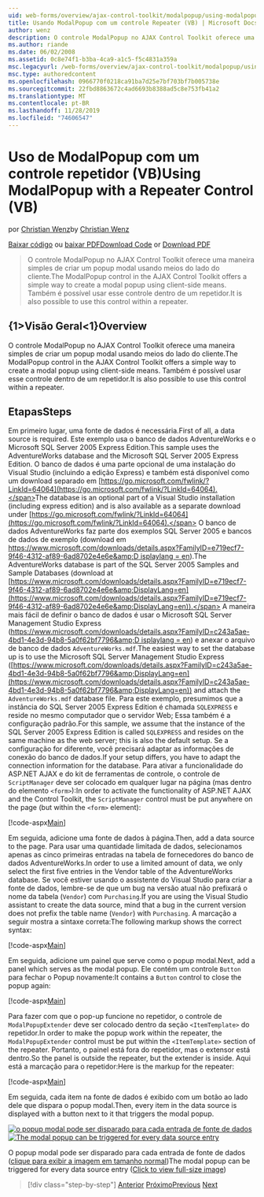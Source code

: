 ```yaml
---
uid: web-forms/overview/ajax-control-toolkit/modalpopup/using-modalpopup-with-a-repeater-control-vb
title: Usando ModalPopup com um controle Repeater (VB) | Microsoft Docs
author: wenz
description: O controle ModalPopup no AJAX Control Toolkit oferece uma maneira simples de criar um popup modal usando meios do lado do cliente. Também é possível usar este contr...
ms.author: riande
ms.date: 06/02/2008
ms.assetid: 0c8e74f1-b3ba-4ca9-a1c5-f5c4831a359a
msc.legacyurl: /web-forms/overview/ajax-control-toolkit/modalpopup/using-modalpopup-with-a-repeater-control-vb
msc.type: authoredcontent
ms.openlocfilehash: 0966770f0218ca91ba7d25e7bf703bf7b005738e
ms.sourcegitcommit: 22fbd8863672c4ad6693b8388ad5c8e753fb41a2
ms.translationtype: MT
ms.contentlocale: pt-BR
ms.lasthandoff: 11/28/2019
ms.locfileid: "74606547"
---
```

# <a name="using-modalpopup-with-a-repeater-control-vb"></a><span data-ttu-id="9929d-104">Uso de ModalPopup com um controle repetidor (VB)</span><span class="sxs-lookup"><span data-stu-id="9929d-104">Using ModalPopup with a Repeater Control (VB)</span></span>

<span data-ttu-id="9929d-105">por [Christian Wenz](https://github.com/wenz)</span><span class="sxs-lookup"><span data-stu-id="9929d-105">by [Christian Wenz](https://github.com/wenz)</span></span>

<span data-ttu-id="9929d-106">[Baixar código](https://download.microsoft.com/download/2/4/0/24052038-f942-4336-905b-b60ae56f0dd5/ModalPopup2.vb.zip) ou [baixar PDF](https://download.microsoft.com/download/b/6/a/b6ae89ee-df69-4c87-9bfb-ad1eb2b23373/modalpopup2VB.pdf)</span><span class="sxs-lookup"><span data-stu-id="9929d-106">[Download Code](https://download.microsoft.com/download/2/4/0/24052038-f942-4336-905b-b60ae56f0dd5/ModalPopup2.vb.zip) or [Download PDF](https://download.microsoft.com/download/b/6/a/b6ae89ee-df69-4c87-9bfb-ad1eb2b23373/modalpopup2VB.pdf)</span></span>

> <span data-ttu-id="9929d-107">O controle ModalPopup no AJAX Control Toolkit oferece uma maneira simples de criar um popup modal usando meios do lado do cliente.</span><span class="sxs-lookup"><span data-stu-id="9929d-107">The ModalPopup control in the AJAX Control Toolkit offers a simple way to create a modal popup using client-side means.</span></span> <span data-ttu-id="9929d-108">Também é possível usar esse controle dentro de um repetidor.</span><span class="sxs-lookup"><span data-stu-id="9929d-108">It is also possible to use this control within a repeater.</span></span>

## <a name="overview"></a><span data-ttu-id="9929d-109">{1&gt;Visão Geral&lt;1}</span><span class="sxs-lookup"><span data-stu-id="9929d-109">Overview</span></span>

<span data-ttu-id="9929d-110">O controle ModalPopup no AJAX Control Toolkit oferece uma maneira simples de criar um popup modal usando meios do lado do cliente.</span><span class="sxs-lookup"><span data-stu-id="9929d-110">The ModalPopup control in the AJAX Control Toolkit offers a simple way to create a modal popup using client-side means.</span></span> <span data-ttu-id="9929d-111">Também é possível usar esse controle dentro de um repetidor.</span><span class="sxs-lookup"><span data-stu-id="9929d-111">It is also possible to use this control within a repeater.</span></span>

## <a name="steps"></a><span data-ttu-id="9929d-112">Etapas</span><span class="sxs-lookup"><span data-stu-id="9929d-112">Steps</span></span>

<span data-ttu-id="9929d-113">Em primeiro lugar, uma fonte de dados é necessária.</span><span class="sxs-lookup"><span data-stu-id="9929d-113">First of all, a data source is required.</span></span> <span data-ttu-id="9929d-114">Este exemplo usa o banco de dados AdventureWorks e o Microsoft SQL Server 2005 Express Edition.</span><span class="sxs-lookup"><span data-stu-id="9929d-114">This sample uses the AdventureWorks database and the Microsoft SQL Server 2005 Express Edition.</span></span> <span data-ttu-id="9929d-115">O banco de dados é uma parte opcional de uma instalação do Visual Studio (incluindo a edição Express) e também está disponível como um download separado em [https://go.microsoft.com/fwlink/?LinkId=64064](https://go.microsoft.com/fwlink/?LinkId=64064).</span><span class="sxs-lookup"><span data-stu-id="9929d-115">The database is an optional part of a Visual Studio installation (including express edition) and is also available as a separate download under [https://go.microsoft.com/fwlink/?LinkId=64064](https://go.microsoft.com/fwlink/?LinkId=64064).</span></span> <span data-ttu-id="9929d-116">O banco de dados AdventureWorks faz parte dos exemplos SQL Server 2005 e bancos de dados de exemplo (download em [https://www.microsoft.com/downloads/details.aspx?FamilyID=e719ecf7-9f46-4312-af89-6ad8702e4e6e&amp;D isplaylang = en](https://www.microsoft.com/downloads/details.aspx?FamilyID=e719ecf7-9f46-4312-af89-6ad8702e4e6e&amp;DisplayLang=en)).</span><span class="sxs-lookup"><span data-stu-id="9929d-116">The AdventureWorks database is part of the SQL Server 2005 Samples and Sample Databases (download at [https://www.microsoft.com/downloads/details.aspx?FamilyID=e719ecf7-9f46-4312-af89-6ad8702e4e6e&amp;DisplayLang=en](https://www.microsoft.com/downloads/details.aspx?FamilyID=e719ecf7-9f46-4312-af89-6ad8702e4e6e&amp;DisplayLang=en)).</span></span> <span data-ttu-id="9929d-117">A maneira mais fácil de definir o banco de dados é usar o Microsoft SQL Server Management Studio Express ([https://www.microsoft.com/downloads/details.aspx?FamilyID=c243a5ae-4bd1-4e3d-94b8-5a0f62bf7796&amp;D isplaylang = en](https://www.microsoft.com/downloads/details.aspx?FamilyID=c243a5ae-4bd1-4e3d-94b8-5a0f62bf7796&amp;DisplayLang=en)) e anexar o arquivo de banco de dados `AdventureWorks.mdf`.</span><span class="sxs-lookup"><span data-stu-id="9929d-117">The easiest way to set the database up is to use the Microsoft SQL Server Management Studio Express ([https://www.microsoft.com/downloads/details.aspx?FamilyID=c243a5ae-4bd1-4e3d-94b8-5a0f62bf7796&amp;DisplayLang=en](https://www.microsoft.com/downloads/details.aspx?FamilyID=c243a5ae-4bd1-4e3d-94b8-5a0f62bf7796&amp;DisplayLang=en)) and attach the `AdventureWorks.mdf` database file.</span></span> <span data-ttu-id="9929d-118">Para este exemplo, presumimos que a instância do SQL Server 2005 Express Edition é chamada `SQLEXPRESS` e reside no mesmo computador que o servidor Web; Essa também é a configuração padrão.</span><span class="sxs-lookup"><span data-stu-id="9929d-118">For this sample, we assume that the instance of the SQL Server 2005 Express Edition is called `SQLEXPRESS` and resides on the same machine as the web server; this is also the default setup.</span></span> <span data-ttu-id="9929d-119">Se a configuração for diferente, você precisará adaptar as informações de conexão do banco de dados.</span><span class="sxs-lookup"><span data-stu-id="9929d-119">If your setup differs, you have to adapt the connection information for the database.</span></span> <span data-ttu-id="9929d-120">Para ativar a funcionalidade do ASP.NET AJAX e do kit de ferramentas de controle, o controle de `ScriptManager` deve ser colocado em qualquer lugar na página (mas dentro do elemento `<form>`):</span><span class="sxs-lookup"><span data-stu-id="9929d-120">In order to activate the functionality of ASP.NET AJAX and the Control Toolkit, the `ScriptManager` control must be put anywhere on the page (but within the `<form>` element):</span></span>

[!code-aspx[Main](using-modalpopup-with-a-repeater-control-vb/samples/sample1.aspx)]

<span data-ttu-id="9929d-121">Em seguida, adicione uma fonte de dados à página.</span><span class="sxs-lookup"><span data-stu-id="9929d-121">Then, add a data source to the page.</span></span> <span data-ttu-id="9929d-122">Para usar uma quantidade limitada de dados, selecionamos apenas as cinco primeiras entradas na tabela de fornecedores do banco de dados AdventureWorks.</span><span class="sxs-lookup"><span data-stu-id="9929d-122">In order to use a limited amount of data, we only select the first five entries in the Vendor table of the AdventureWorks database.</span></span> <span data-ttu-id="9929d-123">Se você estiver usando o assistente do Visual Studio para criar a fonte de dados, lembre-se de que um bug na versão atual não prefixará o nome da tabela (`Vendor`) com `Purchasing`.</span><span class="sxs-lookup"><span data-stu-id="9929d-123">If you are using the Visual Studio assistant to create the data source, mind that a bug in the current version does not prefix the table name (`Vendor`) with `Purchasing`.</span></span> <span data-ttu-id="9929d-124">A marcação a seguir mostra a sintaxe correta:</span><span class="sxs-lookup"><span data-stu-id="9929d-124">The following markup shows the correct syntax:</span></span>

[!code-aspx[Main](using-modalpopup-with-a-repeater-control-vb/samples/sample2.aspx)]

<span data-ttu-id="9929d-125">Em seguida, adicione um painel que serve como o popup modal.</span><span class="sxs-lookup"><span data-stu-id="9929d-125">Next, add a panel which serves as the modal popup.</span></span> <span data-ttu-id="9929d-126">Ele contém um controle `Button` para fechar o Popup novamente:</span><span class="sxs-lookup"><span data-stu-id="9929d-126">It contains a `Button` control to close the popup again:</span></span>

[!code-aspx[Main](using-modalpopup-with-a-repeater-control-vb/samples/sample3.aspx)]

<span data-ttu-id="9929d-127">Para fazer com que o pop-up funcione no repetidor, o controle de `ModalPopupExtender` deve ser colocado dentro da seção `<ItemTemplate>` do repetidor.</span><span class="sxs-lookup"><span data-stu-id="9929d-127">In order to make the popup work within the repeater, the `ModalPopupExtender` control must be put within the `<ItemTemplate>` section of the repeater.</span></span> <span data-ttu-id="9929d-128">Portanto, o painel está fora do repetidor, mas o extensor está dentro.</span><span class="sxs-lookup"><span data-stu-id="9929d-128">So the panel is outside the repeater, but the extender is inside.</span></span> <span data-ttu-id="9929d-129">Aqui está a marcação para o repetidor:</span><span class="sxs-lookup"><span data-stu-id="9929d-129">Here is the markup for the repeater:</span></span>

[!code-aspx[Main](using-modalpopup-with-a-repeater-control-vb/samples/sample4.aspx)]

<span data-ttu-id="9929d-130">Em seguida, cada item na fonte de dados é exibido com um botão ao lado dele que dispara o popup modal.</span><span class="sxs-lookup"><span data-stu-id="9929d-130">Then, every item in the data source is displayed with a button next to it that triggers the modal popup.</span></span>

<span data-ttu-id="9929d-131">[![o popup modal pode ser disparado para cada entrada de fonte de dados](using-modalpopup-with-a-repeater-control-vb/_static/image2.png)](using-modalpopup-with-a-repeater-control-vb/_static/image1.png)</span><span class="sxs-lookup"><span data-stu-id="9929d-131">[![The modal popup can be triggered for every data source entry](using-modalpopup-with-a-repeater-control-vb/_static/image2.png)](using-modalpopup-with-a-repeater-control-vb/_static/image1.png)</span></span>

<span data-ttu-id="9929d-132">O popup modal pode ser disparado para cada entrada de fonte de dados ([clique para exibir a imagem em tamanho normal](using-modalpopup-with-a-repeater-control-vb/_static/image3.png))</span><span class="sxs-lookup"><span data-stu-id="9929d-132">The modal popup can be triggered for every data source entry ([Click to view full-size image](using-modalpopup-with-a-repeater-control-vb/_static/image3.png))</span></span>

> [!div class="step-by-step"]
> <span data-ttu-id="9929d-133">[Anterior](launching-a-modal-popup-window-from-server-code-vb.md)
> [Próximo](handling-postbacks-from-a-modalpopup-vb.md)</span><span class="sxs-lookup"><span data-stu-id="9929d-133">[Previous](launching-a-modal-popup-window-from-server-code-vb.md)
[Next](handling-postbacks-from-a-modalpopup-vb.md)</span></span>
